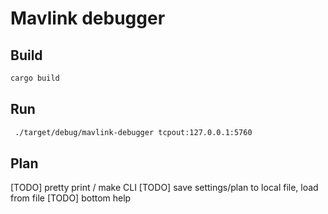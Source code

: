 # Mavlink debugger

## Build
```sh
cargo build 
```

## Run
```sh
 ./target/debug/mavlink-debugger tcpout:127.0.0.1:5760
```

## Plan

[TODO] pretty print / make CLI
[TODO] save settings/plan to local file, load from file 
[TODO] bottom help